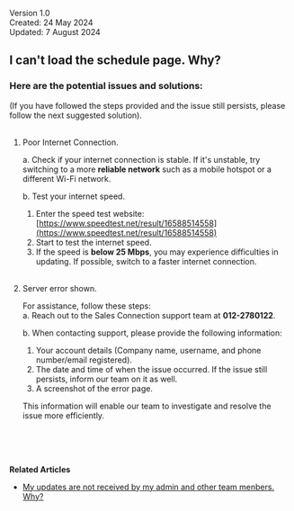 Version 1.0<br>
Created: 24 May 2024<br>
Updated: 7 August 2024<br>
## I can't load the schedule page. Why?

### Here are the potential issues and solutions:
(If you have followed the steps provided and the issue still persists, please follow the next suggested solution).<br><br>

  1. Poor Internet Connection.<br>

     a. Check if your internet connection is stable. If it's unstable, try switching to a more **reliable network** such as a mobile hotspot or a different Wi-Fi network.<br>

     b. Test your internet speed.<br>
     1. Enter the speed test website: [https://www.speedtest.net/result/16588514558](https://www.speedtest.net/result/16588514558)
     2. Start to test the internet speed.
     3. If the speed is **below 25 Mbps**, you may experience difficulties in updating. If possible, switch to a faster internet connection.<br><br>
  
  2. Server error shown.<br>
  
     For assistance, follow these steps:<br>
     a. Reach out to the Sales Connection support team at **012-2780122**.<br>
        
     b. When contacting support, please provide the following information:<br>
     1. Your account details (Company name, username, and phone number/email registered).<br>
     2. The date and time of when the issue occurred. If the issue still persists, inform our team on it as well.<br>
     3. A screenshot of the error page.<br>
     
     This information will enable our team to investigate and resolve the issue more efficiently.

<br><br><br>

**Related Articles**<br>
- [My updates are not received by my admin and other team menbers. Why?](Updates_Not_Received_by_Team_Members.md)

<!-- [Link Text](https://salesconnection.github.io/Sales-Connection-Support/Can't_Load_Schedule_Page.html) -->
